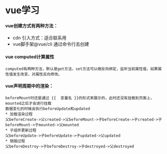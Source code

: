 # vue学习
#### vue创建方式有两种方法：
* cdn 引入方式：适合联系用
* vue脚手架@vue/cli 通过命令行去创建
#### vue computed计算属性
    computed有两种方法，默认是get方法，set方法可以做反向绑定，监听当前属性值，如果属性值发生改变，对属性反向修改。
#### vue声明周期中的渲染：
    beforeMount时还是通过 {{  变量名 }}的形式来展示的，此时还没有挂载到页面上，mounted之后才会进行挂载
    数据变化的时候会执行beforeUpdate和updated
    * 加载渲染过程
    父beforeCreate->父created->父beforeMount->子beforeCreate->子created->子beforeMount->子mounted->父mounted
    * 子组件更新过程
    父beforeUpdate->子beforeUpdate->子updated->父updated
    * 销毁过程
    父beforeDestroy->子beforeDestroy->子destroyed->父destroyed
